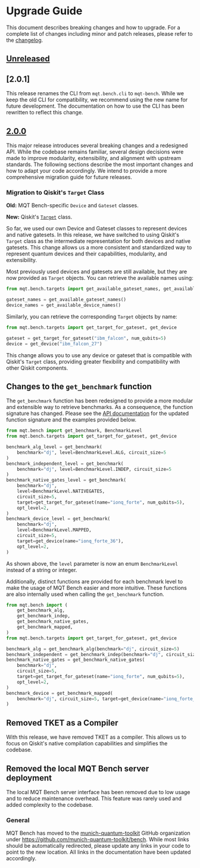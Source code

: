 # Upgrade Guide

This document describes breaking changes and how to upgrade. For a complete list of changes including minor and patch releases, please refer to the [changelog](CHANGELOG.md).

## [Unreleased]

## [2.0.1]

This release renames the CLI from `mqt.bench.cli` to `mqt-bench`. While we keep the old CLI for compatibility, we recommend using the new name for future development.
The documentation on how to use the CLI has been rewritten to reflect this change.

## [2.0.0]

This major release introduces several breaking changes and a redesigned API. While the codebase remains familiar, several design decisions were made to improve modularity, extensibility, and alignment with upstream standards.
The following sections describe the most important changes and how to adapt your code accordingly.
We intend to provide a more comprehensive migration guide for future releases.

### Migration to Qiskit's `Target` Class

**Old:** MQT Bench-specific `Device` and `Gateset` classes.

**New:** Qiskit's [`Target`](https://docs.quantum.ibm.com/api/qiskit/qiskit.transpiler.Target) class.

So far, we used our own Device and Gateset classes to represent devices and native gatesets.
In this release, we have switched to using Qiskit's `Target` class as the intermediate representation for both devices and native gatesets.
This change allows us a more consistent and standardized way to represent quantum devices and their capabilities, modularity, and extensibility.

Most previously used devices and gatesets are still available, but they are now provided as `Target` objects.
You can retrieve the available names using:

```python
from mqt.bench.targets import get_available_gateset_names, get_available_device_names

gateset_names = get_available_gateset_names()
device_names = get_available_device_names()
```

Similarly, you can retrieve the corresponding `Target` objects by name:

```python
from mqt.bench.targets import get_target_for_gateset, get_device

gateset = get_target_for_gateset("ibm_falcon", num_qubits=5)
device = get_device("ibm_falcon_27")
```

This change allows you to use any device or gateset that is compatible with Qiskit's `Target` class, providing greater flexibility and compatibility with other Qiskit components.

## Changes to the `get_benchmark` function

The `get_benchmark` function has been redesigned to provide a more modular and extensible way to retrieve benchmarks.
As a consequence, the function signature has changed.
Please see the [API documentation](https://mqt.readthedocs.io/projects/bench/en/latest/parameter.html) for the updated function signature and the examples provided below.

```python
from mqt.bench import get_benchmark, BenchmarkLevel
from mqt.bench.targets import get_target_for_gateset, get_device

benchmark_alg_level = get_benchmark(
    benchmark="dj", level=BenchmarkLevel.ALG, circuit_size=5
)
benchmark_independent_level = get_benchmark(
    benchmark="dj", level=BenchmarkLevel.INDEP, circuit_size=5
)
benchmark_native_gates_level = get_benchmark(
    benchmark="dj",
    level=BenchmarkLevel.NATIVEGATES,
    circuit_size=5,
    target=get_target_for_gateset(name="ionq_forte", num_qubits=5),
    opt_level=2,
)
benchmark_device_level = get_benchmark(
    benchmark="dj",
    level=BenchmarkLevel.MAPPED,
    circuit_size=5,
    target=get_device(name="ionq_forte_36"),
    opt_level=2,
)
```

As shown above, the `level` parameter is now an enum `BenchmarkLevel` instead of a string or integer.

Additionally, distinct functions are provided for each benchmark level to make the usage of MQT Bench easier and more intuitive.
These functions are also internally used when calling the `get_benchmark` function.

```python
from mqt.bench import (
    get_benchmark_alg,
    get_benchmark_indep,
    get_benchmark_native_gates,
    get_benchmark_mapped,
)
from mqt.bench.targets import get_target_for_gateset, get_device

benchmark_alg = get_benchmark_alg(benchmark="dj", circuit_size=5)
benchmark_independent = get_benchmark_indep(benchmark="dj", circuit_size=5)
benchmark_native_gates = get_benchmark_native_gates(
    benchmark="dj",
    circuit_size=5,
    target=get_target_for_gateset(name="ionq_forte", num_qubits=5),
    opt_level=2,
)
benchmark_device = get_benchmark_mapped(
    benchmark="dj", circuit_size=5, target=get_device(name="ionq_forte_36"), opt_level=2
)
```

## Removed TKET as a Compiler

With this release, we have removed TKET as a compiler.
This allows us to focus on Qiskit's native compilation capabilities and simplifies the codebase.

## Removed the local MQT Bench server deployment

The local MQT Bench server interface has been removed due to low usage and to reduce maintenance overhead.
This feature was rarely used and added complexity to the codebase.

### General

MQT Bench has moved to the [munich-quantum-toolkit](https://github.com/munich-quantum-toolkit) GitHub organization under https://github.com/munich-quantum-toolkit/bench.
While most links should be automatically redirected, please update any links in your code to point to the new location.
All links in the documentation have been updated accordingly.

[unreleased]: https://github.com/munich-quantum-toolkit/bench/compare/v2.0.0...HEAD
[2.0.0]: https://github.com/munich-quantum-toolkit/bench/compare/v1.1.9...v2.0.0
